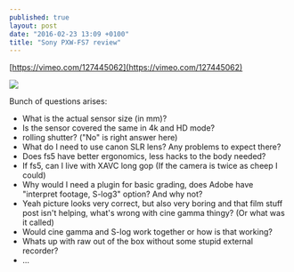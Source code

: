 ```yaml
---
published: true
layout: post
date: "2016-02-23 13:09 +0100"
title: "Sony PXW-FS7 review"
---
```




[https://vimeo.com/127445062](https://vimeo.com/127445062)

![](http://static.bhphoto.com/images/images500x500/sony_pxw_fs7_compact_4k_xdcam_with_1411575619000_1082825.jpg)

Bunch of questions arises:

- What is the actual sensor size (in mm)?
- Is the sensor covered the same in 4k and HD mode?
- rolling shutter? ("No" is right answer here)
- What do I need to use canon SLR lens? Any problems to expect there?
- Does fs5 have better ergonomics, less hacks to the body needed? 
- If fs5, can I live with XAVC long gop (If the camera is twice as cheep I could)
- Why would I need a plugin for basic grading, does Adobe have "interpret footage, S-log3" option? And why not?
- Yeah picture looks very correct, but also very boring and that film stuff post isn't helping, what's wrong with cine gamma thingy? (Or what was it called)
- Would cine gamma and S-log work together or how is that working?
- Whats up with raw out of the box without some stupid external recorder?
- ...

